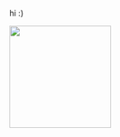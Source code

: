 hi :)

<a href="https://github.com/graziele-fagundes?tab=repositories" title="Repositories">
  <img height="180em" src="https://github-readme-stats.vercel.app/api/top-langs/?username=graziele-fagundes&layout=compact&theme=dark" />
</a>

